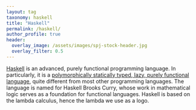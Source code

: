 ```yaml
---
layout: tag
taxonomy: haskell
title: "Haskell"
permalink: /haskell/
author_profile: true
header:
  overlay_image: /assets/images/spj-stock-header.jpg 
  overlay_filter: 0.5
---
```


[Haskell]("https://www.haskell.org/") is an advanced, purely functional programming language. In particularly, it is a [polymorphically statically typed, lazy, purely functional language,]("https://www.haskell.org/definition/") quite different from most other programming languages. The language is named for Haskell Brooks Curry, whose work in mathematical logic serves as a foundation for functional languages. Haskell is based on the lambda calculus, hence the lambda we use as a logo.
